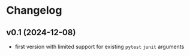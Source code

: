 # Changelog
## v0.1 (2024-12-08)
- first version with limited support for existing `pytest` `junit` arguments